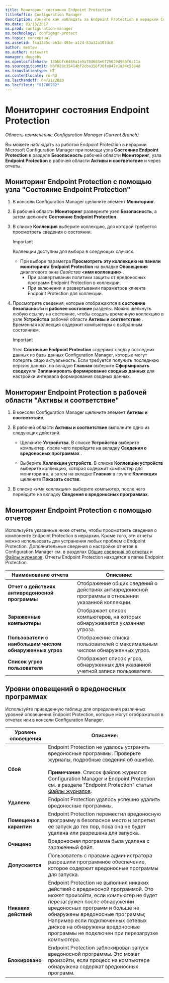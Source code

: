 ```yaml
---
title: Мониторинг состояния Endpoint Protection
titleSuffix: Configuration Manager
description: Узнайте как наблюдать за Endpoint Protection в иерархии Configuration Manager.
ms.date: 03/13/2017
ms.prod: configuration-manager
ms.technology: configmgr-protect
ms.topic: conceptual
ms.assetid: f4a1335c-bb3d-493e-a124-83a32a107dc8
author: mestew
ms.author: mstewart
manager: dougeby
ms.openlocfilehash: 18bbbfc6486a1e5a784603e6725629d966f6c11a
ms.sourcegitcommit: bbf820c35414bf2cba356f30fe047c1a34c5384d
ms.translationtype: HT
ms.contentlocale: ru-RU
ms.lasthandoff: 04/21/2020
ms.locfileid: "81706282"
---
```

# <a name="how-to-monitor-endpoint-protection-status"></a>Мониторинг состояния Endpoint Protection

*Область применения: Configuration Manager (Current Branch)*

Вы можете наблюдать за работой Endpoint Protection в иерархии Microsoft Configuration Manager при помощи узла **Состояние Endpoint Protection** в разделе **Безопасность** рабочей области **Мониторинг**, узла **Endpoint Protection** в рабочей области **Активы и соответствие** и через отчеты.  

##  <a name="how-to-monitor-endpoint-protection-by-using-the-endpoint-protection-status-node"></a><a name="BKMK_1"></a> Мониторинг Endpoint Protection с помощью узла "Состояние Endpoint Protection"  

1. В консоли Configuration Manager щелкните элемент **Мониторинг**.  

2. В рабочей области **Мониторинг** разверните узел **Безопасность**, а затем щелкните **Состояние Endpoint Protection**.  

3. В списке **Коллекция** выберите коллекцию, для которой требуется просмотреть сведения о состоянии.  

   > [!IMPORTANT]
   >  Коллекции доступны для выбора в следующих случаях.  
   > 
   > - При выборе параметра **Просмотреть эту коллекцию на панели мониторинга Endpoint Protection** на вкладке **Оповещения** диалогового окна <em>Свойства</em> **<имя коллекции\>** .  
   >   -   При развертывании политики защиты от вредоносных программ Endpoint Protection в коллекции.  
   >   -   При включении и развертывании параметров клиента Endpoint Protection для коллекции.  

4. Просмотрите сведения, которые отображаются в **состояние безопасности** и **рабочее состояние** разделы. Можно щелкнуть любую ссылку на состояние, чтобы создать временную коллекцию в узле **Устройства** рабочей области **Активы и соответствие** . Временная коллекция содержит компьютеры с выбранным состоянием.  

   > [!IMPORTANT]  
   >  Узел **Состояние Endpoint Protection** содержит сводку последних данных из базы данных Configuration Manager, которые могут потерять свою актуальность. Если требуется получить последнюю версию данных, на вкладке **Главная** выберите **Сформировать сводку**или **Запланировать формирование сводных данных** для настройки интервала формирования сводных данных.  

##  <a name="how-to-monitor-endpoint-protection-in-the-assets-and-compliance-workspace"></a><a name="BKMK_2"></a> Мониторинг Endpoint Protection в рабочей области "Активы и соответствие"  

1.  В консоли Configuration Manager щелкните элемент **Активы и соответствие**.  

2.  В рабочей области **Активы и соответствие** выполните одно из следующих действий.  

    -   Щелкните **Устройства**. В списке **Устройства** выберите компьютер, после чего перейдите на вкладку **Сведения о вредоносных программах** .  

    -   Выберите **Коллекции устройств**. В списке **Коллекции устройств** выберите коллекцию, которая содержит компьютер для мониторинга, а затем на вкладке **Главная** в группе **Коллекция** щелкните **Показать состав**.  

3.  В списке *<имя коллекции\>* выберите компьютер, после чего перейдите на вкладку **Сведения о вредоносных программах**.  

##  <a name="how-to-monitor-endpoint-protection-by-using-reports"></a><a name="BKMK_3"></a> Мониторинг Endpoint Protection с помощью отчетов  
 Используйте указанные ниже отчеты, чтобы просмотреть сведения о компоненте Endpoint Protection в иерархии. Кроме того, эти отчеты можно использовать для устранения любых проблем с Endpoint Protection. Дополнительные сведения о настройке отчетов в Configuration Manager см. в разделах [Общие сведения об отчетах](../../core/servers/manage/introduction-to-reporting.md) и [Файлы журналов](../../core/plan-design/hierarchy/log-files.md). Отчеты Endpoint Protection находятся в папке Endpoint Protection.  

|Наименование отчета|Описание:|  
|-----------------|-----------------|  
|**Отчет о действиях антивредоносной программы**|Отображение общих сведений о действиях антивредоносной программы в отношении указанной коллекции.|  
|**Зараженные компьютеры**|Отображает список компьютеров, на которых обнаруживается указанная угроза.|  
|**Пользователи с наибольшим числом обнаруженных угроз**|Отображение списка пользователей с максимальным числом обнаруженных угроз.|  
|**Список угроз пользователя**|Отображает список угроз, обнаруженных для указанной учетной записи пользователя.|  

## <a name="malware-alert-levels"></a>Уровни оповещений о вредоносных программах  
 Используйте приведенную таблицу для определения различных уровней оповещения Endpoint Protection, которые могут отображаться в отчетах или в консоли Configuration Manager.  

|Уровень оповещения|Описание:|  
|-----------------|-----------------|  
|**Сбой**|Endpoint Protection не удалось устранить вредоносные программы. Проверьте журналы, подробные сведения об ошибке.<br /><br /> **Примечание**. Список файлов журналов Configuration Manager и Endpoint Protection см. в разделе "Endpoint Protection" статьи [Файлы журналов](../../core/plan-design/hierarchy/log-files.md).|  
|**Удалено**|Endpoint Protection удалось успешно удалить вредоносные программы.|  
|**Помещено в карантин**|Endpoint Protection переместил вредоносную программу в безопасное место и запретил ее запуск до тех пор, пока она не будет удалена или разрешена для запуска.|  
|**Очищено**|Вредоносная программа была удалена с зараженный файл.|  
|**Допускается**|Пользователь с правами администратора разрешили программное обеспечение, которое содержит вредоносные программы для запуска.|  
|**Никаких действий**|Endpoint Protection не выполнил никаких действий с вредоносной программой. Это может произойти, если компьютер не будет перезагружен после обнаружении вредоносных программ и больше не обнаружены вредоносные программы; Например если подключенных сетевых дисков на обнаружены вредоносные программы не подключен при перезагрузке компьютера.|  
|**Блокировано**|Endpoint Protection заблокировал запуск вредоносной программы. Это может произойти, если процесс на компьютере обнаружена содержат вредоносных программ.|
